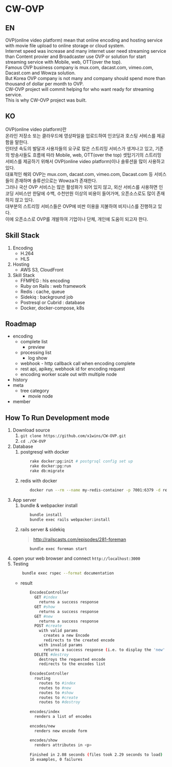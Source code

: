 # CW-OVP
## EN
OVP(online video platform) mean that online encoding and hosting service with movie file upload to online storage or cloud system.<br/>
Internet speed was increase and many internet user need streaming service than Content provier and Broadcaster use OVP or solution for start streaming service with Mobile, web, OTT(over the top).<br/>
Famous OVP business company is mux.com, dacast.com, vimeo.com, Dacast.com and Wowza solution.<br/>
But Korea OVP company is not many and company should spend more than thousand of dollar per month to OVP.<br/>
CW-OVP project will commit helping for who want ready for streaming service.<br/>
This is why CW-OVP project was built.

## KO
OVP(online video platform)란<br/>
온라인 저장소 또는 클라우드에 영상파일을 업로드하여 인코딩과 호스팅 서비스를 제공함을 말한다.<br/>
인터넷 속도의 발달과 사용자들의 요구로 많은 스트리밍 서비스가 생겨나고 있고, 기존의 방송사들도 흐름에 따라  Mobile, web, OTT(over the top) 셋탑기기의 스트리밍 서비스를 제공하기 위해서 OVP(online video platform)이나 솔류션을 많이 사용하고 있다.<br/>
대표적인 해외 OVP는 mux.com, dacast.com, vimeo.com, Dacast.com 등 서비스들이 존재하며 솔류션으로는 Wowza가 존재한다.<br/>
그러나 국산 OVP 서비스는 많은 활성화가 되어 있지 않고, 외산 서비스를 사용하면 인코딩 서비스만 한달에 수백, 수천만원 이상의 비용이 들어가며, 오픈소스로도 많이 존재 하지 않고 있다.<br/>
대부분의 스트리밍 서비스들은 OVP에 비싼 이용을 지불하여 비지니스를 진행하고 있다.<br/>
이에 오픈소스로 OVP를 개발하여 기업이나 단체, 개인에 도움이 되고자 한다.

## Skill Stack
1. Encoding
    * H.264
    * HLS
2. Hosting 
    * AWS S3, CloudFront
3. Skill Stack
    * FFMPEG : hls encoding
    * Ruby on Rails : web framework
    * Redis : cache, queue
    * Sidekiq : background job
    * Postresql or Cubrid : database
    * Docker, docker-compose, k8s

## Roadmap
* encoding
    * complete list
        * preview
    * processing list
        * log show
    * webhook - http callback call when encoding complete
    * rest api, apikey, webhook id for encoding request
    * encoding worker scale out with multiple node
* history
* meta
    * tree category
        * movie node
* member

## How To Run Development mode
1. Download source
    1. ```git clone https://github.com/x1wins/CW-OVP.git```
    2. ```cd ./CW-OVP```
2. Database
    1. postgresql with docker
        ```bash
            rake docker:pg:init # postgrsql config set up
            rake docker:pg:run
            rake db:migrate
        ```
    2. redis with docker
        ```bash
            docker run --rm --name my-redis-container -p 7001:6379 -d redis
        ```
3. App server
    1. bundle & webpacker install
        ```bash
            bundle install
            bundle exec rails webpacker:install 
        ```
    2. rails server & sidekiq
        > http://railscasts.com/episodes/281-foreman
        ```bash
            bundle exec foreman start    
        ```
3. open your web browser and connect ```http://localhost:3000```       
4. Testing
    ```bash
        bundle exec rspec --format documentation
    ```
    * result
        ```bash
            EncodesController
              GET #index
                returns a success response
              GET #show
                returns a success response
              GET #new
                returns a success response
              POST #create
                with valid params
                  creates a new Encode
                  redirects to the created encode
                with invalid params
                  returns a success response (i.e. to display the 'new' template)
              DELETE #destroy
                destroys the requested encode
                redirects to the encodes list
            
            EncodesController
              routing
                routes to #index
                routes to #new
                routes to #show
                routes to #create
                routes to #destroy
            
            encodes/index
              renders a list of encodes
            
            encodes/new
              renders new encode form
            
            encodes/show
              renders attributes in <p>
            
            Finished in 2.08 seconds (files took 2.29 seconds to load)
            16 examples, 0 failures
        ```